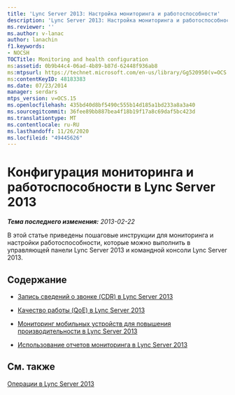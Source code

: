 ```yaml
---
title: 'Lync Server 2013: Настройка мониторинга и работоспособности'
description: 'Lync Server 2013: Настройка мониторинга и работоспособности.'
ms.reviewer: ''
ms.author: v-lanac
author: lanachin
f1.keywords:
- NOCSH
TOCTitle: Monitoring and health configuration
ms:assetid: 0b9b44c4-06ad-4b89-b87d-62448f936ab8
ms:mtpsurl: https://technet.microsoft.com/en-us/library/Gg520950(v=OCS.15)
ms:contentKeyID: 48183383
ms.date: 07/23/2014
manager: serdars
mtps_version: v=OCS.15
ms.openlocfilehash: 435bd40d8bf5490c555b14d185a1bd233a8a3a40
ms.sourcegitcommit: 36fee89bb887bea4f18b19f17a8c69daf5bc423d
ms.translationtype: MT
ms.contentlocale: ru-RU
ms.lasthandoff: 11/26/2020
ms.locfileid: "49445626"
---
```

# <a name="monitoring-and-health-configuration-in-lync-server-2013"></a>Конфигурация мониторинга и работоспособности в Lync Server 2013

<div data-xmlns="http://www.w3.org/1999/xhtml">

<div class="topic" data-xmlns="http://www.w3.org/1999/xhtml" data-msxsl="urn:schemas-microsoft-com:xslt" data-cs="https://msdn.microsoft.com/">

<div data-asp="https://msdn2.microsoft.com/asp">



</div>

<div id="mainSection">

<div id="mainBody">

<span> </span>

_**Тема последнего изменения:** 2013-02-22_

В этой статье приведены пошаговые инструкции для мониторинга и настройки работоспособности, которые можно выполнить в управляющей панели Lync Server 2013 и командной консоли Lync Server 2013.

<div>

## <a name="in-this-section"></a>Содержание

  - [Запись сведений о звонке (CDR) в Lync Server 2013](lync-server-2013-call-detail-recording-cdr.md)

  - [Качество работы (QoE) в Lync Server 2013](lync-server-2013-quality-of-experience-qoe.md)

  - [Мониторинг мобильных устройств для повышения производительности в Lync Server 2013](lync-server-2013-monitoring-mobility-for-performance.md)

  - [Использование отчетов мониторинга в Lync Server 2013](lync-server-2013-using-monitoring-reports.md)

</div>

<div>

## <a name="see-also"></a>См. также


[Операции в Lync Server 2013](lync-server-2013-operations.md)  
  

</div>

</div>

<span> </span>

</div>

</div>

</div>

